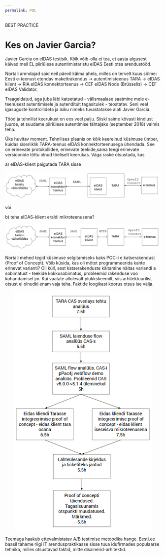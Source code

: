 ```yaml
---
permalink: POC
---
```


BEST PRACTICE

# Kes on Javier Garcia?

Javier Garcia on eIDAS testisik. Kõik võib-olla ei tea, et aasta algusest käivad meil EL piiriülese autentimistaristu eIDAS Eesti otsa arendustööd.

Nortali arendajad said neil päevil käima ahela, milles on tervelt kuus sõlme: Eesti e-teenust etendav makettrakendus -> autentimisteenus TARA -> eIDAS klient -> RIA eIDAS konnektorteenus -> CEF eIDAS Node (Brüsselis) -> CEF eIDAS Validator.

Traageldatud, aga juba läbi katsetatud - välismaalase saatmine meie e-teenusest autentimisele ja autenditult tagasitulek - teostatav. Seni veel igasuguste kontrollideta ja isiku nimeks tuvastatakse alati Javier Garcia.  

Tööd ja tehnilist keerukust on ees veel palju. Siiski saime kõvasti kindlust juurde, et suudame piiriülese autentimise tähtajaks (september 2018) valmis teha.

Üks huvitav moment. Tehnilises plaanis on kõik keerelnud küsimuse ümber, kuidas siseriiklik TARA-teenus eIDAS konnektorteenusega ühendada. See on erinevate protokollidee, erinevate teekide,sama teegi erinevate versioonide tõttu olnud tõeliselt keerukas. Väga raske otsustada, kas

a) eIDAS-klient paigutada TARA sisse

<p style='text-align:center;'><img src='img/POC1.PNG' style='width:700px'></p>

või 

b) teha eIDAS-klient eraldi mikroteenusena?

<p style='text-align:center;'><img src='img/POC2.PNG' style='width:700px'></p>

Nortali mehed tegid küsimuse selgitamiseks kaks POC-i e katserakendust (Proof of Concept). Võib küsida, kas oli mõtet programmeerida kahte erinevat varianti? Oli küll, sest katserakenduste käitamine näitas variandi a sobimatust - teekide kokkusobimatus, probleemid rakenduse voo kohandamisel jm. Kui vaatate allolevalt plokkskeemilt, siis arhitektuurilist otsust ei olnudki enam vaja teha. Faktide loogikast koorus otsus ise välja. 

<p style='text-align:center;'><img src='img/Plokkskeem.PNG' style='width:450px'></p>

Teemaga haakub ettevalmistatav A/B testimise metoodika hange. Eesti.ee baasil tahame riigi IT arenduspraktikasse sisse tuua idufirmades populaarse tehnika, milles otsustavad faktid, mitte disainerid-arhitektid.